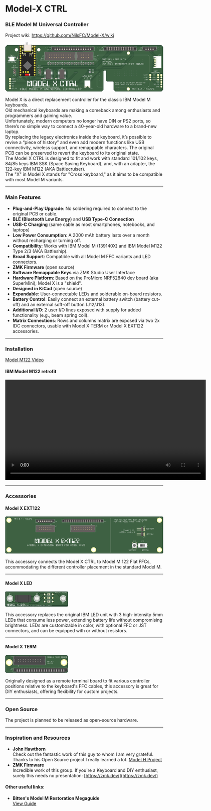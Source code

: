 # **Model-X CTRL**
### **BLE Model M Universal Controller**
Project wiki: https://github.com/NilsFC/Model-X/wiki

![Model X](./Pics/Resources/Model%20X%20CTRL%20(Int.Batt.SW)_16b.png)

Model X is a direct replacement controller for the classic IBM Model M keyboards.<br>
Old mechanical keyboards are making a comeback among enthusiasts and programmers and gaining value.<br>
Unfortunately, modern computers no longer have DIN or PS2 ports, so there’s no simple way to connect a 40-year-old hardware to a brand-new laptop.<br>
By replacing the legacy electronics inside the keyboard, it’s possible to revive a “piece of history” and even add modern functions like USB connectivity, wireless support, and remappable characters. The original PCB can be preserved to revert the keyboard to its original state.<br>
The Model X CTRL is designed to fit and work with standard 101/102 keys, 84/85 keys IBM SSK (Space Saving Keyboard), and, with an adapter, the 122-key IBM M122 (AKA Battlecruiser).<br>
The "X" in Model X stands for "Cross keyboard," as it aims to be compatible with most Model M variants.

---

### **Main Features**
  - **Plug-and-Play Upgrade**: No soldering required to connect to the original PCB or cable.
  - **BLE (Bluetooth Low Energy)** and **USB Type-C Connection**
  - **USB-C Charging** (same cable as most smartphones, notebooks, and laptops)
  - **Low Power Consumption**: A 2000 mAh battery lasts over a month without recharging or turning off.
  - **Compatibility**: Works with IBM Model M (139140X) and IBM Model M122 Type 2/3 (AKA Battleship).
  - **Broad Support**: Compatible with all Model M FFC variants and LED connectors.
  - **ZMK Firmware** (open source)
  - **Software Remappable Keys** via ZMK Studio User Interface
  - **Hardware Platform**: Based on the ProMicro NRF52840 dev board (aka SuperMini); Model X is a "shield".
  - **Designed in KiCad** (open source)
  - **Expandable**: User-connectable LEDs and solderable on-board resistors.
  - **Battery Control**: Easily connect an external battery switch (battery cut-off) and an external soft-off button (J12/J13).
  - **Additional I/O**: 2 user I/O lines exposed with supply for added functionality (e.g., beam spring coil).
  - **Matrix Connections**: Rows and columns matrix are exposed via two 2x IDC connectors, usable with Model X TERM or Model X EXT122 accessories.

---

### **Installation**
[Model M122 Video](Pics/Model%20M122/Model%20X%20Ctrl%20in%20Model%20M122.mp4?raw=true)
#### **IBM Model M122 retrofit**  
<video controls width="640">
  <source src="Pics/Model%20M122/Model%20X%20Ctrl%20in%20Model%20M122.mp4" type="video/mp4">
  Your browser do not support HTML5 videos.
</video>

---

### **Accessories**

#### **Model X EXT122**  
<img src="./Pics/Resources/Model%20X%20EXT122%20(J7%202x07)_16b.png" alt="Model X EXT122" width="600">

This accessory connects the Model X CTRL to Model M 122 Flat FFCs, accommodating the different controller placement in the standard Model M.

---

#### **Model X LED**  
<img src="./Pics/Resources/Model%20X%20LED_16b.png" alt="Model X LED" width="200">

This accessory replaces the original IBM LED unit with 3 high-intensity 5mm LEDs that consume less power, extending battery life without compromising brightness. LEDs are customizable in color, with optional FFC or JST connectors, and can be equipped with or without resistors.

---

#### **Model X TERM**  
<img src="./Pics/Resources/Model%20X%20TERM_16b.png" alt="Model X TERM" width="200">

Originally designed as a remote terminal board to fit various controller positions relative to the keyboard's FFC cables, this accessory is great for DIY enthusiasts, offering flexibility for custom projects.

---

### **Open Source**
The project is planned to be released as open-source hardware.

---

### **Inspiration and Resources**

- **John Hawthorn**  
Check out the fantastic work of this guy to whom I am very grateful. Thanks to his Open Source project I really learned a lot.  [Model H Project](https://modelh.club/)  
- **ZMK Firmware**  
Incredible work of this group. If you're a Keyboard and DIY enthusiast, surely this needs no presentation: [https://zmk.dev/](https://zmk.dev/)  

#### Other useful links:
- **Bitten's Model M Restoration Megaguide**  
  [View Guide](https://photos.google.com/share/AF1QipOkRh4Wn0OBdTQppsHGt_hizKJ_D73hiwTTOsZsvn9ZJFifN0-klXLtLuJNfa2Axg?pli=1&key=OENXSXY5NVk3alZDZ0dCcEMxR05kZHZtaFBqanN3)
